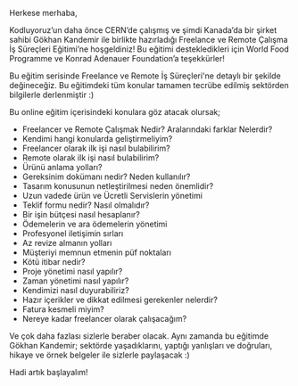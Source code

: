 Herkese merhaba,

Kodluyoruz’un daha önce CERN’de çalışmış ve şimdi Kanada’da bir şirket sahibi Gökhan Kandemir ile birlikte hazırladığı Freelance ve Remote Çalışma İş Süreçleri Eğitimi’ne hoşgeldiniz! Bu eğitimi destekledikleri için World Food Programme ve Konrad Adenauer Foundation’a teşekkürler!

Bu eğitim serisinde Freelance ve Remote İş Süreçleri'ne detaylı bir şekilde değineceğiz. Bu eğitimdeki tüm konular tamamen tecrübe edilmiş sektörden bilgilerle derlenmiştir :) 

Bu online eğitim içerisindeki konulara göz atacak olursak;

- Freelancer ve Remote Çalışmak Nedir? Aralarındaki farklar Nelerdir?
- Kendimi hangi konularda geliştirmeliyim?
- Freelancer olarak ilk işi nasıl bulabilirim? 
- Remote olarak ilk işi nasıl bulabilirim?
- Ürünü anlama yolları?
- Gereksinim dokümanı nedir? Neden kullanılır?
- Tasarım konusunun netleştirilmesi neden önemlidir?
- Uzun vadede ürün ve Ücretli Servislerin yönetimi
- Teklif formu nedir? Nasıl olmalıdır?
- Bir işin bütçesi nasıl hesaplanır?
- Ödemelerin ve ara ödemelerin yönetimi
-  Profesyonel iletişimin sırları
- Az revize almanın yolları
- Müşteriyi memnun etmenin püf noktaları
- Kötü itibar nedir?
- Proje yönetimi nasıl yapılır?
- Zaman yönetimi nasıl yapılır?
- Kendimizi nasıl duyurabiliriz?
- Hazır içerikler ve dikkat edilmesi gerekenler nelerdir?
- Fatura kesmeli miyim?
- Nereye kadar freelancer olarak çalışacağım?

Ve çok daha fazlası sizlerle beraber olacak. Aynı zamanda bu eğitimde Gökhan Kandemir; sektörde yaşadıklarını, yaptığı yanlışları ve doğruları, hikaye ve örnek belgeler ile sizlerle paylaşacak :)

Hadi artık başlayalım!